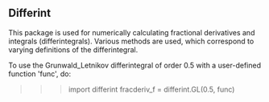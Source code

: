Differint
---------

This package is used for numerically calculating fractional derivatives and integrals (differintegrals). Various methods are used, which correspond to varying definitions of the differintegral.

To use the Grunwald_Letnikov differintegral of order 0.5 with a user-defined function 'func', do:

  >>> import differint
  >>> fracderiv_f = differint.GL(0.5, func)
